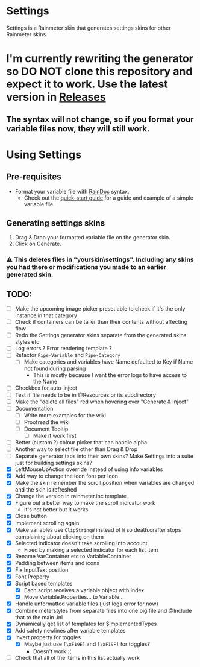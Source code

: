 # Settings

Settings is a Rainmeter skin that generates settings skins for other Rainmeter skins.

# I'm currently rewriting the generator so DO NOT clone this repository and expect it to work. Use the latest version in [Releases](https://github.com/sceleri/settings/releases)

## The syntax will not change, so if you format your variable files now, they will still work.

# Using Settings

## Pre-requisites

- Format your variable file with [RainDoc](https://github.com/sceleri/settings/wiki/RainDoc-syntax) syntax.
  - Check out the [quick-start guide](https://github.com/sceleri/settings/wiki) for a guide and example of a simple variable file.

## Generating settings skins

1.  Drag & Drop your formatted variable file on the generator skin.
2.  Click on Generate.

### :warning: This deletes files in "yourskin\settings". Including any skins you had there or modifications you made to an earlier generated skin.

## TODO:

- [ ] Make the upcoming image picker preset able to check if it's the only instance in that category
- [ ] Check if containers can be taller than their contents without affecting flow
- [ ] Redo the Settings generator skins separate from the generated skins styles etc
- [ ] Log errors ? Error rendering template ?
- [ ] Refactor `Pipe-Variable` and `Pipe-Category`
  - [ ] Make categories and variables have Name defaulted to Key if Name not found during parsing
    - This is mostly because I want the error logs to have access to the Name
- [ ] Checkbox for auto-inject
- [ ] Test if file needs to be in @Resources or its subdirectory
- [ ] Make the "delete all files" red when hovering over "Generate & Inject"
- [ ] Documentation
  - [ ] Write more examples for the wiki
  - [ ] Proofread the wiki
  - [ ] Document Tooltip
    - [ ] Make it work first
- [ ] Better (custom ?) colour picker that can handle alpha
- [ ] Another way to select file other than Drag & Drop
- [ ] Separate generator tabs into their own skins? Make Settings into a suite just for building settings skins?
- [x] LeftMouseUpAction override instead of using info variables
- [x] Add way to change the icon font per Icon
- [x] Make the skin remember the scroll position when variables are changed and the skin is refreshed
- [x] Change the version in rainmeter.inc template
- [x] Figure out a better way to make the scroll indicator work
  - It's not better but it works
- [x] Close button
- [x] Implement scrolling again
- [x] Make variables use `ClipStringW` instead of `W` so death.crafter stops complaining about clicking on them
- [x] Selected indicator doesn't take scrolling into account
  - Fixed by making a selected indicator for each list item
- [x] Rename VarContainer etc to VariableContainer
- [x] Padding between items and icons
- [x] Fix InputText position
- [x] Font Property
- [x] Script based templates
  - [x] Each script receives a variable object with index
  - [x] Move Variable.Properties... to Variable...
- [x] Handle unformatted variable files (just logs error for now)
- [x] Combine meterstyles from separate files into one big file and @Include that to the main .ini
- [x] Dynamically get list of templates for $implementedTypes
- [x] Add safety newlines after variable templates
- [x] Invert property for toggles
  - [x] Maybe just use `[\xF19E]` and `[\xF19F]` for toggles?
    - Doesn't work :(
- [ ] Check that all of the items in this list actually work
